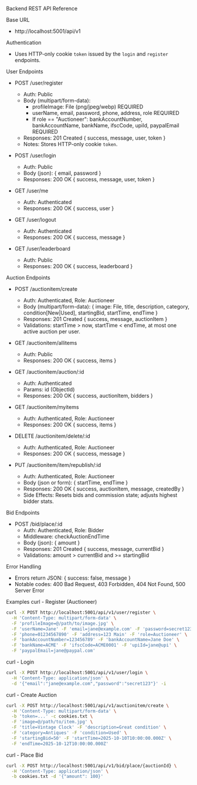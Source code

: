 Backend REST API Reference

Base URL
- http://localhost:5001/api/v1

Authentication
- Uses HTTP-only cookie `token` issued by the `login` and `register` endpoints.

User Endpoints
- POST /user/register
  - Auth: Public
  - Body (multipart/form-data):
    - profileImage: File (png/jpeg/webp) REQUIRED
    - userName, email, password, phone, address, role REQUIRED
    - If role == "Auctioneer": bankAccountNumber, bankAccountName, bankName, ifscCode, upiId, paypalEmail REQUIRED
  - Responses: 201 Created { success, message, user, token }
  - Notes: Stores HTTP-only cookie `token`.

- POST /user/login
  - Auth: Public
  - Body (json): { email, password }
  - Responses: 200 OK { success, message, user, token }

- GET /user/me
  - Auth: Authenticated
  - Responses: 200 OK { success, user }

- GET /user/logout
  - Auth: Authenticated
  - Responses: 200 OK { success, message }

- GET /user/leaderboard
  - Auth: Public
  - Responses: 200 OK { success, leaderboard }

Auction Endpoints
- POST /auctionitem/create
  - Auth: Authenticated, Role: Auctioneer
  - Body (multipart/form-data): { image: File, title, description, category, condition[New|Used], startingBid, startTime, endTime }
  - Responses: 201 Created { success, message, auctionItem }
  - Validations: startTime > now, startTime < endTime, at most one active auction per user.

- GET /auctionitem/allitems
  - Auth: Public
  - Responses: 200 OK { success, items }

- GET /auctionitem/auction/:id
  - Auth: Authenticated
  - Params: id (ObjectId)
  - Responses: 200 OK { success, auctionItem, bidders }

- GET /auctionitem/myitems
  - Auth: Authenticated, Role: Auctioneer
  - Responses: 200 OK { success, items }

- DELETE /auctionitem/delete/:id
  - Auth: Authenticated, Role: Auctioneer
  - Responses: 200 OK { success, message }

- PUT /auctionitem/item/republish/:id
  - Auth: Authenticated, Role: Auctioneer
  - Body (json or form): { startTime, endTime }
  - Responses: 200 OK { success, auctionItem, message, createdBy }
  - Side Effects: Resets bids and commission state; adjusts highest bidder stats.

Bid Endpoints
- POST /bid/place/:id
  - Auth: Authenticated, Role: Bidder
  - Middleware: checkAuctionEndTime
  - Body (json): { amount }
  - Responses: 201 Created { success, message, currentBid }
  - Validations: amount > currentBid and >= startingBid

Error Handling
- Errors return JSON: { success: false, message }
- Notable codes: 400 Bad Request, 403 Forbidden, 404 Not Found, 500 Server Error

Examples
curl - Register (Auctioneer)
```bash
curl -X POST http://localhost:5001/api/v1/user/register \
  -H 'Content-Type: multipart/form-data' \
  -F 'profileImage=@/path/to/image.jpg' \
  -F 'userName=Jane' -F 'email=jane@example.com' -F 'password=secret123' \
  -F 'phone=01234567890' -F 'address=123 Main' -F 'role=Auctioneer' \
  -F 'bankAccountNumber=123456789' -F 'bankAccountName=Jane Doe' \
  -F 'bankName=ACME' -F 'ifscCode=ACME0001' -F 'upiId=jane@upi' \
  -F 'paypalEmail=jane@paypal.com'
```

curl - Login
```bash
curl -X POST http://localhost:5001/api/v1/user/login \
  -H 'Content-Type: application/json' \
  -d '{"email":"jane@example.com","password":"secret123"}' -i
```

curl - Create Auction
```bash
curl -X POST http://localhost:5001/api/v1/auctionitem/create \
  -H 'Content-Type: multipart/form-data' \
  -b 'token=...' -c cookies.txt \
  -F 'image=@/path/to/item.jpg' \
  -F 'title=Vintage Clock' -F 'description=Great condition' \
  -F 'category=Antiques' -F 'condition=Used' \
  -F 'startingBid=50' -F 'startTime=2025-10-10T10:00:00.000Z' \
  -F 'endTime=2025-10-12T10:00:00.000Z'
```

curl - Place Bid
```bash
curl -X POST http://localhost:5001/api/v1/bid/place/{auctionId} \
  -H 'Content-Type: application/json' \
  -b cookies.txt -d '{"amount": 100}'
```